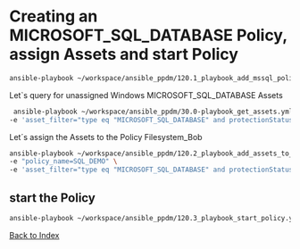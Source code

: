 # Creating an MICROSOFT_SQL_DATABASE Policy, assign Assets and start Policy



```bash
ansible-playbook ~/workspace/ansible_ppdm/120.1_playbook_add_mssql_policy.yaml -e "policy_name=SQL_Bob"
```

Let`s query for unassigned Windows MICROSOFT_SQL_DATABASE Assets

```bash
 ansible-playbook ~/workspace/ansible_ppdm/30.0-playbook_get_assets.yml \
-e 'asset_filter="type eq "MICROSOFT_SQL_DATABASE" and protectionStatus eq "UNPROTECTED" and operatingSystem.name eq "Windows""'
```

Let´s assign the Assets to the Policy Filesystem_Bob
```bash
ansible-playbook ~/workspace/ansible_ppdm/120.2_playbook_add_assets_to_policy_v3.yaml \
-e "policy_name=SQL_DEMO" \
-e 'asset_filter="type eq "MICROSOFT_SQL_DATABASE" and protectionStatus eq "UNPROTECTED" and operatingSystem.name eq "Windows""'
```

## start the Policy
```bash
ansible-playbook ~/workspace/ansible_ppdm/120.3_playbook_start_policy.yaml -e policy_type=MICROSOFT_SQL_DATABASE -e policy_name=SQL_DEMO
```
[Back to Index](./index.md#ansible-labs-for-bob-the-builder-2024)

